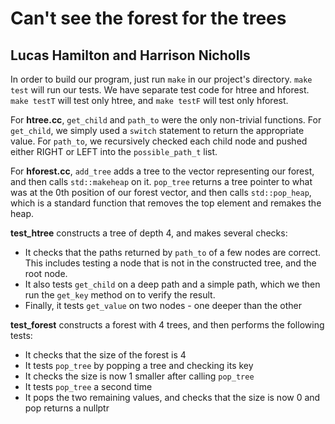 # Can't see the forest for the trees

## Lucas Hamilton and Harrison Nicholls

In order to build our program, just run `make` in our project's directory. `make test` will run our tests. We have separate test code for htree and hforest. `make testT` will test only htree, and `make testF` will test only hforest.

For **htree.cc**,
`get_child` and `path_to` were the only non-trivial functions. For `get_child`, we simply used a `switch` statement to return the appropriate value. For `path_to`, we recursively checked each child node and pushed either RIGHT or LEFT into the `possible_path_t` list.

For **hforest.cc**, `add_tree` adds a tree to the vector representing our forest, and then calls `std::makeheap` on it.
`pop_tree` returns a tree pointer to what was at the 0th position of our forest vector, and then calls `std::pop_heap`, which is a standard function that removes the top element and remakes the heap.

**test_htree** constructs a tree of depth 4, and makes several checks:

- It checks that the paths returned by `path_to` of a few nodes are correct. This includes testing a node that is not in the constructed tree, and the root node.
- It also tests `get_child` on a deep path and a simple path, which we then run the `get_key` method on to verify the result.
- Finally, it tests `get_value` on two nodes - one deeper than the other

**test_forest** constructs a forest with 4 trees, and then performs the following tests:

- It checks that the size of the forest is 4
- It tests `pop_tree` by popping a tree and checking its key
- It checks the size is now 1 smaller after calling `pop_tree`
- It tests `pop_tree` a second time
- It pops the two remaining values, and checks that the size is now 0 and pop returns a nullptr
